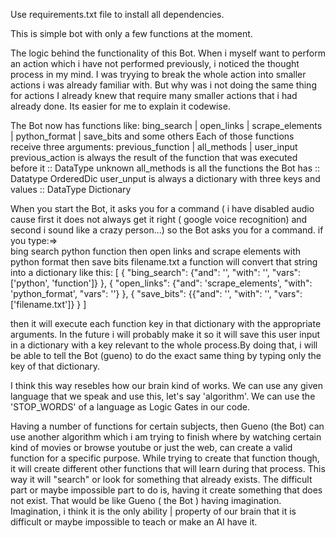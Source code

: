 Use requirements.txt file  to install all dependencies.

This is simple bot with only a few functions at the moment.

The logic behind the functionality of this Bot. When i myself want to perform an action which i have not performed previously, i noticed the thought process in my mind. I was tryying to break the whole action into smaller actions i was already familiar with. But why was i not doing the same thing for actions I already knew that require many smaller actions that i had already done. Its easier for me to explain it codewise. 

The Bot now has functions like:  bing_search | open_links | scrape_elements | python_format  | save_bits    and some others
Each of those functions receive three arguments:  previous_function |  all_methods |  user_input
              previous_action is always the result of the function that was executed before it :: DataType unknown
              all_methods is all the functions the Bot has                                     :: Datatype OrderedDic
              user_unput is always a dictionary with three keys and values                     :: DataType Dictionary
              
When you start the Bot, it asks you for a command ( i have disabled audio cause first it does not always get it right ( google voice recognition) and second i sound like a crazy person...) so the Bot asks you for a command. if you type:=>  
                      bing search python function then open links and scrape elements with python format then save bits filename.txt
a function will convert that string into a dictionary like this: 
                                                                  [
                                                                    { "bing_search": {"and": '', "with": '', "vars": ['python', 'function']} },
                                                                    { "open_links": {"and": 'scrape_elements', "with": 'python_format', "vars": ''} },
                                                                    { "save_bits": {{"and": '', "with": '', "vars": ['filename.txt']} }
                                                                    ]
                                                                    
 then it will execute each function key in that dictionary with the appropriate arguments.
 In the future i will probably  make it so it will save this user input in a dictionary with a key relevant to the whole process.By doing that, i will be able to tell the Bot (gueno) to do the exact same thing by typing only the key of that dictionary.
 
 
 
 I think this way resebles how our brain kind of works. We can use any given language that we speak and use this, let's say 'algorithm'. We can use the 'STOP_WORDS' of a language as Logic Gates in our code.
 
 Having a number of functions for certain subjects, then Gueno (the Bot) can use another algorithm which i am trying to finish where by watching certain kind of movies or browse youtube or just the web, can create a valid function for a specific purpose. While trying to create that function though, it will create different other functions that will learn during that process. This way it will "search" or look for something that already exists. The difficult part or maybe impossible part to do is, having it create something that does not exist. That would be like Gueno ( the Bot ) having imagination. Imagination, i think it is the only ability | property of our brain that it is difficult or maybe impossible to teach or make an AI have it.
